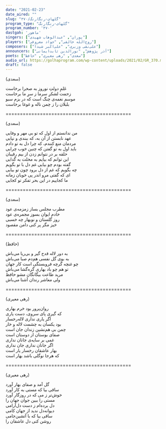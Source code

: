 ```yaml
---
date: "2021-02-23"
date_aired: ""
slug: "گلهای-رنگارنگ/۳۷۰"
program_type: "گلهای-رنگارنگ"
program_number: '۳۷۰'
dastgah: 'ماهور'
singers: ["پوران", "عبدالوهاب شهیدی"]
players: ["روح‌الله خالقی", "جواد معروفی"]
composers: ["علی‌نقی وزیری", "علی‌اکبر شیدا"]
announcers: ["آذر پژوهش", "نورالدین ثابت‌ایمانی"]
poets: ["سعدی", "رهی معیری", "حافظ"]
audio_url: https://golhaprogram.com/wp-content/uploads/2021/02/GR_370.mp3
draft: false
---
```


(سعدی)  

عَلمِ دولتِ نوروز به صحرا برخاست  
زحمت لشکرِ سرما ز سرِ ما برخاست  
موسم نغمه‌ی چنگ است که در بزم سبو  
بلبلان را ز چمن ناله و غوغا برخاست  

============================================  

(سعدی)  

من ندانستم از اول که تو بی مهر و وفایی  
عهد نابستن از آن به، که ببندی و نپایی  
مردمان منع کنندم، که چرا دل به تو دادم  
باید اول به تو گفتن که چنین خوب چرایی  
حلقه بر در نتوانم زدن از بیم رقیبان  
این توانم که بیایم به محلت به گدایی  
گفته بودم چو بیایی غم دل با تو بگویم  
چه بگویم که غم از دل برود چون تو بیایی  
ای که گفتی مرو اندر پی خوبان زمانه  
ما کجاییم در این بحر تفکر تو کجایی  

============================================  

(سعدی)  

مطرب مجلس بساز زمزمه‌ی عود  
خادم ایوان بسوز مجمره‌ی عود  
روز گلستان و نوبهار چه خسبی  
خیز مگر پر کنی دامن مقصود  

============================================  

(حافظ)  

به دور لاله قدح گیر و بی‌ریا می‌باش  
به بوی گل نفسی هم‌دم صبا می‌باش  
چو غنچه گرچه فروبستگی است کار جهان  
تو هم چو باد بهاری گره‌گشا می‌باش  
مرید طاعت بیگانگان مشو حافظ  
ولی معاشر رندان آشنا می‌باش  

============================================  

(رهی معیری)  

روان‌پرور بود خرم بهاری  
که گیری پای سروی، دست یاری  
اگر یاری نداری لاله‌رخسار  
بود یکسان به چشمت لاله و خار  
چمن بی هم‌نشین زندان جان است  
صفای بوستان از دوستان است  
غمی بر سایه‌ی جانان نداری  
اگر جانان نداری جان نداری  
بهار عاشقان رخسار یار است  
که هرجا نوگلی باشد بهار است  

============================================  

(رهی معیری)  

گل آمد و صفای بهار آورد  
ساقی بیا که مستی به کار آورد  
خوش‌تر ز می که در روزگار آورد  
مستی را ببین جوان جهان را  
دل برده‌ام ز دست دل‌آرامی  
دیوانه‌دل ندید از جهان کامی  
ساقی بیا که با آتشین‌جامی  
روشن کنی دل عاشقان را  
